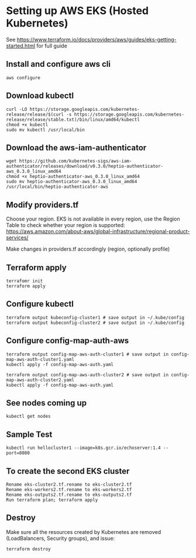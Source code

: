 # Setting up AWS EKS (Hosted Kubernetes)

See https://www.terraform.io/docs/providers/aws/guides/eks-getting-started.html for full guide

## Install and configure aws cli
```
aws configure
```

## Download kubectl
```
curl -LO https://storage.googleapis.com/kubernetes-release/release/$(curl -s https://storage.googleapis.com/kubernetes-release/release/stable.txt)/bin/linux/amd64/kubectl
chmod +x kubectl
sudo mv kubectl /usr/local/bin
```

## Download the aws-iam-authenticator
```
wget https://github.com/kubernetes-sigs/aws-iam-authenticator/releases/download/v0.3.0/heptio-authenticator-aws_0.3.0_linux_amd64
chmod +x heptio-authenticator-aws_0.3.0_linux_amd64
sudo mv heptio-authenticator-aws_0.3.0_linux_amd64 /usr/local/bin/heptio-authenticator-aws
```

## Modify providers.tf

Choose your region. EKS is not available in every region, use the Region Table to check whether your region is supported: https://aws.amazon.com/about-aws/global-infrastructure/regional-product-services/

Make changes in providers.tf accordingly (region, optionally profile)

## Terraform apply
```
terrafomr init
terraform apply
```

## Configure kubectl
```
terraform output kubeconfig-cluster1 # save output in ~/.kube/config
terraform output kubeconfig-cluster2 # save output in ~/.kube/config
```

## Configure config-map-auth-aws
```
terraform output config-map-aws-auth-cluster1 # save output in config-map-aws-auth-cluster1.yaml
kubectl apply -f config-map-aws-auth.yaml

terraform output config-map-aws-auth-cluster2 # save output in config-map-aws-auth-cluster2.yaml
kubectl apply -f config-map-aws-auth.yaml
```

## See nodes coming up
```
kubectl get nodes
```

## Sample Test
```
kubectl run hellocluster1 --image=k8s.gcr.io/echoserver:1.4 --port=8080
```

## To create the second EKS cluster
```
Rename eks-cluster2.tf.rename to eks-cluster2.tf
Rename eks-workers2.tf.rename to eks-workers2.tf
Rename eks-outputs2.tf.rename to eks-outputs2.tf
Run terraform plan; terraform apply
```

## Destroy
Make sure all the resources created by Kubernetes are removed (LoadBalancers, Security groups), and issue:
```
terraform destroy
```
